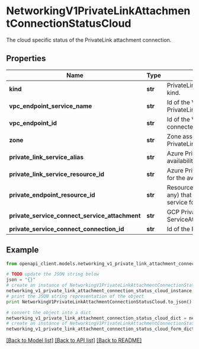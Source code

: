 # NetworkingV1PrivateLinkAttachmentConnectionStatusCloud

The cloud specific status of the PrivateLink attachment connection.

## Properties
Name | Type | Description | Notes
------------ | ------------- | ------------- | -------------
**kind** | **str** | PrivateLinkAttachmentConnectionStatus kind. | 
**vpc_endpoint_service_name** | **str** | Id of the VPC Endpoint service used for PrivateLink. | [readonly] 
**vpc_endpoint_id** | **str** | Id of the VPC Endpoint (if any) that is connected to the VPC Endpoint service. | [readonly] 
**zone** | **str** | Zone associated with the GCP PrivateLink attachment connection. | [readonly] 
**private_link_service_alias** | **str** | Azure PrivateLink service alias for the availability zone. | [readonly] 
**private_link_service_resource_id** | **str** | Azure PrivateLink service resource id for the availability zone. | [readonly] 
**private_endpoint_resource_id** | **str** | Resource Id of the PrivateEndpoint (if any) that is connected to the PrivateLink service for this availability zone.  | [readonly] 
**private_service_connect_service_attachment** | **str** | GCP Private Service Connect ServiceAttachment for the zone. | [readonly] 
**private_service_connect_connection_id** | **str** | Id of the Private Service connection. | [readonly] 

## Example

```python
from openapi_client.models.networking_v1_private_link_attachment_connection_status_cloud import NetworkingV1PrivateLinkAttachmentConnectionStatusCloud

# TODO update the JSON string below
json = "{}"
# create an instance of NetworkingV1PrivateLinkAttachmentConnectionStatusCloud from a JSON string
networking_v1_private_link_attachment_connection_status_cloud_instance = NetworkingV1PrivateLinkAttachmentConnectionStatusCloud.from_json(json)
# print the JSON string representation of the object
print NetworkingV1PrivateLinkAttachmentConnectionStatusCloud.to_json()

# convert the object into a dict
networking_v1_private_link_attachment_connection_status_cloud_dict = networking_v1_private_link_attachment_connection_status_cloud_instance.to_dict()
# create an instance of NetworkingV1PrivateLinkAttachmentConnectionStatusCloud from a dict
networking_v1_private_link_attachment_connection_status_cloud_form_dict = networking_v1_private_link_attachment_connection_status_cloud.from_dict(networking_v1_private_link_attachment_connection_status_cloud_dict)
```
[[Back to Model list]](../ccloud/README.md#documentation-for-models) [[Back to API list]](../ccloud/README.md#documentation-for-api-endpoints) [[Back to README]](../ccloud/README.md)



